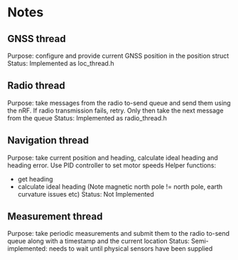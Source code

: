 # Notes

## GNSS thread
Purpose: configure and provide current GNSS position in the position struct
Status: Implemented as loc_thread.h

## Radio thread
Purpose: take messages from the radio to-send queue and send them using the nRF. If radio transmission fails, retry. Only then take the next message from the queue
Status: Implemented as radio_thread.h

## Navigation thread
Purpose: take current position and heading, calculate ideal heading and heading error. Use PID controller to set motor speeds
Helper functions:
  * get heading
  * calculate ideal heading (Note magnetic north pole != north pole, earth curvature issues etc)
Status: Not Implemented

## Measurement thread
Purpose: take periodic measurements and submit them to the radio to-send queue along with a timestamp and the current location
Status: Semi-implemented: needs to wait until physical sensors have been supplied
